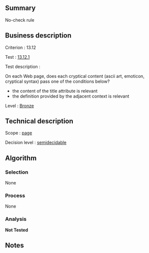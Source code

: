 ## Summary

No-check rule

## Business description

Criterion : 13.12

Test : [13.12.1](http://www.accessiweb.org/index.php/accessiweb-22-english-version.html#test-13-12-1)

Test description :

On each Web page, does each cryptical content (ascii art, emoticon,
cryptical syntax) pass one of the conditions below?

-   the content of the title attribute is relevant
-   the definition provided by the adjacent context is relevant

Level : [Bronze](/en/category/rules-design/accessiweb-11/level/bronze)

## Technical description

Scope : [page](/en/category/rules-design/accessiweb-11/scope/page)

Decision level :
[semidecidable](/en/category/rules-design/accessiweb-11/decision-level/semidecidable)

## Algorithm

### Selection

None

### Process

None

### Analysis

**Not Tested**

## Notes


